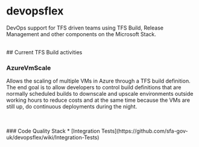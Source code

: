 devopsflex
==========

DevOps support for TFS driven teams using TFS Build, Release Management and other components on the Microsoft Stack.


<br />
## Current TFS Build activities

### AzureVmScale
Allows the scaling of multiple VMs in Azure through a TFS build definition.
The end goal is to allow developers to control build definitions that are normally scheduled builds to downscale and upscale environments outside
working hours to reduce costs and at the same time because the VMs are still up, do continuous deployments during the night.

<br />
<br />
### Code Quality Stack
* [Integration Tests](https://github.com/sfa-gov-uk/devopsflex/wiki/Integration-Tests)
